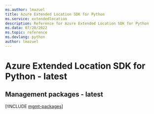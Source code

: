 ```yaml
---
ms.author: lmazuel
title: Azure Extended Location SDK for Python
ms.service: extendedlocation
description: Reference for Azure Extended Location SDK for Python
ms.data: 07/28/2022
ms.topic: reference
ms.devlang: python
author: lmazuel
---
```

# Azure Extended Location SDK for Python - latest

## Management packages - latest
[!INCLUDE [mgmt-packages](extended-location-mgmt-index.md)]